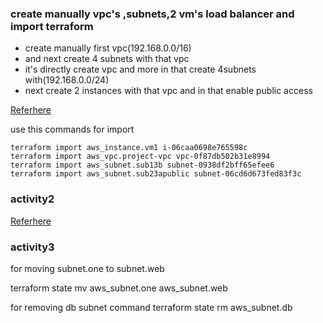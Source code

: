 ### create manually vpc's ,subnets,2 vm's load balancer and import terraform

* create manually first vpc(192.168.0.0/16)
* and next create 4 subnets with that vpc
* it's directly create vpc and more in that create 4subnets with(192.168.0.0/24)
* next create 2 instances with that vpc and in that enable public access

[Referhere](https://developer.hashicorp.com/terraform/cli/import/usage)



use this commands for import
```
terraform import aws_instance.vm1 i-06caa0698e765598c
terraform import aws_vpc.project-vpc vpc-0f87db502b31e8994
terraform import aws_subnet.sub13b subnet-0938df2bff65efee6
terraform import aws_subnet.sub23apublic subnet-06cd6d673fed83f3c

```















### activity2

[Referhere](https://registry.terraform.io/modules/terraform-aws-modules/vpc/aws/latest)















### activity3
for moving subnet.one to subnet.web

terraform state mv aws_subnet.one aws_subnet.web


for removing db subnet command
terraform state rm aws_subnet.db 